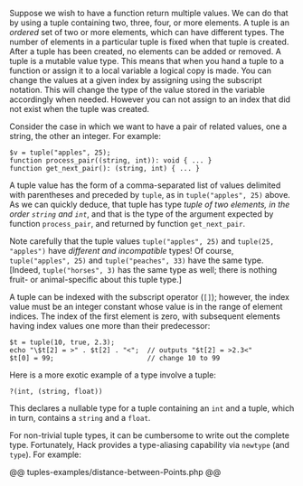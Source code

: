 Suppose we wish to have a function return multiple values. We can do that by using a tuple containing two, three, four, or more elements. A
tuple is an *ordered* set of two or more elements, which can have different types. The number of elements in a particular tuple is fixed
when that tuple is created. After a tuple has been created, no elements can be added or removed. A tuple is a mutable value type. 
This means that when you hand a tuple to a function or assign it to a local variable a logical copy is made.
You can change the values at a given index by assigning using the subscript notation. This will change the type 
of the value stored in the variable accordingly when needed. However you can not assign to an index that 
did not exist when the tuple was created.

Consider the case in which we want to have a pair of related values, one a string, the other an integer. For example:

```Hack
$v = tuple("apples", 25);
function process_pair((string, int)): void { ... }
function get_next_pair(): (string, int) { ... }
```

A tuple value has the form of a comma-separated list of values delimited with parentheses and preceded by `tuple`, as in `tuple("apples", 25)`
above. As we can quickly deduce, that tuple has type *tuple of two elements, in the order `string` and `int`*, and that is the type of the
argument expected by function `process_pair`, and returned by function `get_next_pair`.

Note carefully that the tuple values `tuple("apples", 25)` and `tuple(25, "apples")` have *different and incompatible* types! Of course,
`tuple("apples", 25)` and `tuple("peaches", 33)` have the same type. [Indeed, `tuple("horses", 3)` has the same type as well; there is nothing
fruit- or animal-specific about this tuple type.]

A tuple can be indexed with the subscript operator (`[]`); however, the index value must be an integer constant whose value is in the range of
element indices. The index of the first element is zero, with subsequent elements having index values one more than their predecessor:

```Hack
$t = tuple(10, true, 2.3);
echo "\$t[2] = >" . $t[2] . "<";  // outputs "$t[2] = >2.3<"
$t[0] = 99;                       // change 10 to 99
```

Here is a more exotic example of a type involve a tuple:

```Hack
?(int, (string, float))
```

This declares a nullable type for a tuple containing an `int` and a tuple, which in turn, contains a `string` and a `float`.

For non-trivial tuple types, it can be cumbersome to write out the complete type. Fortunately, Hack provides a type-aliasing capability via
`newtype` (and `type`). For example:

@@ tuples-examples/distance-between-Points.php @@

